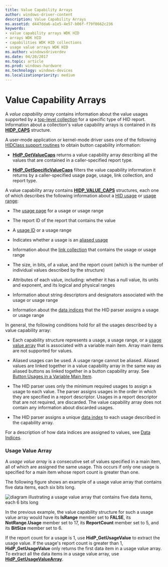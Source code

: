 ```yaml
---
title: Value Capability Arrays
author: windows-driver-content
description: Value Capability Arrays
ms.assetid: d447dda6-a1e5-4e57-b06f-f79f8662c236
keywords:
- value capability arrays WDK HID
- arrays WDK HID
- capabilities WDK HID collections
- usage value arrays WDK HID
ms.author: windowsdriverdev
ms.date: 04/20/2017
ms.topic: article
ms.prod: windows-hardware
ms.technology: windows-devices
ms.localizationpriority: medium
---
```


# Value Capability Arrays





A *value capability array* contains information about the value usages supported by a [top-level collection](top-level-collections.md) for a specific type of HID report. Information about a collection's value capability arrays is contained in its [**HIDP\_CAPS**](https://msdn.microsoft.com/library/windows/hardware/ff539697) structure.

A user-mode application or kernel-mode driver uses one of the following [HIDClass support routines](https://msdn.microsoft.com/library/windows/hardware/ff538865) to obtain button capability information:

-   [**HidP\_GetValueCaps**](https://msdn.microsoft.com/library/windows/hardware/ff539754) returns a value capability array describing all the values that are contained in a caller-specified report type.

-   [**HidP\_GetSpecificValueCaps**](https://msdn.microsoft.com/library/windows/hardware/ff539737) filters the value capability information it returns by a caller-specified usage page, usage, link collection, and report type.

A value capability array contains [**HIDP\_VALUE\_CAPS**](https://msdn.microsoft.com/library/windows/hardware/ff539832) structures, each one of which describes the following information about a [HID usage](hid-usages.md) or [usage range](hid-usages.md#usage-range):

-   The [usage page](hid-usages.md#usage-page) for a usage or usage range

-   The report ID of the report that contains the value

-   A [usage ID](hid-usages.md#usage-id) or a usage range

-   Indicates whether a usage is an [aliased usage](hid-usages.md#aliased-usages)

-   Information about the [link collection](link-collections.md) that contains the usage or usage range

-   The size, in bits, of a value, and the report count (which is the number of individual values described by the structure)

-   Attributes of each value, including: whether it has a null value, its units and exponent, and its logical and physical ranges

-   Information about string descriptors and designators associated with the usage or usage range

-   Information about the [data indices](data-indices.md) that the HID parser assigns a usage or usage range

In general, the following conditions hold for all the usages described by a value capability array:

-   Each capability structure represents a usage, a usage range, or a [usage value array](#usage-value-array) that is associated with a variable main item. Array main items are not supported for values.

-   Aliased usages can be used. A usage range cannot be aliased. Aliased values are linked together in a value capability array in the same way as aliased buttons as linked together in a button capability array. See [Button Usages in a Variable Main Item](button-capability-arrays.md#button-usages-in-a-variable-main-item).

-   The HID parser uses only the minimum required usages to assign a usage to each value. The parser assigns usages in the order in which they are specified in a report descriptor. Usages in a report descriptor that are not required, are discarded. The value capability array does not contain any information about discarded usages.

-   The HID parser assigns a unique [data index](data-indices.md) to each usage described in the capability array.

For a description of how data indices are assigned to values, see [Data Indices](data-indices.md).

### <a href="" id="usage-value-array"></a> Usage Value Array

A *usage value array* is a consecutive set of values specified in a main item, all of which are assigned the same usage. This occurs if only one usage is specified for a main item whose report count is greater than one.

The following figure shows an example of a usage value array that contains five data items, each six bits long.

![diagram illustrating a usage value array that contains five data items, each 6 bits long](images/repcount.png)

In the previous example, the value capability structure for such a usage value array would have its **IsRange** member set to **FALSE**, its **NotRange.Usage** member set to 17, its **ReportCount** member set to 5, and its **BitSize** member set to 6.

If the report count for a usage is 1, use **HidP\_GetUsageValue** to extract the usage value. If the usage's report count is greater than 1, **HidP\_GetUsageValue** only returns the first data item in a usage value array. To extract all the data items in a usage value array, use [**HidP\_GetUsageValueArray**](https://msdn.microsoft.com/library/windows/hardware/ff539750).

 

 




